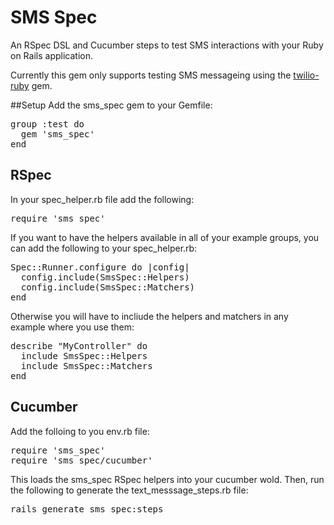 # SMS Spec

An RSpec DSL and Cucumber steps to test SMS interactions with your
Ruby on Rails application.

Currently this gem only supports testing SMS messageing using the
[twilio-ruby](https://github.com/twilio/twilio-ruby) gem.

##Setup
Add the sms\_spec gem to your Gemfile:
<pre>
group :test do
  gem 'sms_spec'
end
</pre>

## RSpec
In your spec\_helper.rb file add the following:
<pre>
require 'sms_spec'
</pre>

If you want to have the helpers available in all of your example groups,
you can add the following to your spec_helper.rb:
<pre>
Spec::Runner.configure do |config|
  config.include(SmsSpec::Helpers)
  config.include(SmsSpec::Matchers)
end
</pre>

Otherwise you will have to incliude the helpers and matchers in any
example where you use them:

<pre>
describe "MyController" do
  include SmsSpec::Helpers
  include SmsSpec::Matchers
end
</pre>

## Cucumber
Add the folloing to you env.rb file:

<pre>
require 'sms_spec'
require 'sms_spec/cucumber'
</pre>

This loads the sms\_spec RSpec helpers into your cucumber wold. Then,
run the following to generate the text\_messsage\_steps.rb file:

<pre>
rails generate sms_spec:steps
</pre>
